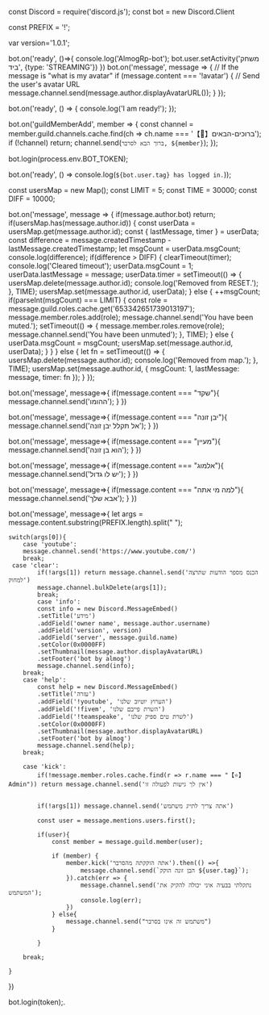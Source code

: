 const Discord = require('discord.js');
const bot = new Discord.Client


const PREFIX = '!';

var version='1.0.1';




bot.on('ready', ()=>{
 console.log('AlmogRp-bot');
 bot.user.setActivity('משחק ביד', {type: 'STREAMING'})
})
bot.on('message', message => {
    // If the message is "what is my avatar"
    if (message.content === '!avatar') {
      // Send the user's avatar URL
      message.channel.send(message.author.displayAvatarURL());
    }
  });
  
  bot.on('ready', () => {
    console.log('I am ready!');
  });
  

  bot.on('guildMemberAdd', member => {
    const channel = member.guild.channels.cache.find(ch => ch.name === '【👋】ברוכים-הבאים');
    if (!channel) return;
    channel.send(`ברוך הבא לסרבר, ${member}`);
  });
  

bot.login(process.env.BOT_TOKEN);

bot.on('ready', () => console.log(`${bot.user.tag} has logged in.`));

const usersMap = new Map();
const LIMIT = 5;
const TIME = 30000;
const DIFF = 10000;


bot.on('message', message => {
  if(message.author.bot) return;
  if(usersMap.has(message.author.id)) {
    const userData = usersMap.get(message.author.id);
    const { lastMessage, timer } = userData;
    const difference = message.createdTimestamp - lastMessage.createdTimestamp;
    let msgCount = userData.msgCount;
    console.log(difference);
    if(difference > DIFF) {
      clearTimeout(timer);
      console.log('Cleared timeout');
      userData.msgCount = 1;
      userData.lastMessage = message;
      userData.timer = setTimeout(() => {
        usersMap.delete(message.author.id);
        console.log('Removed from RESET.');
      }, TIME);
      usersMap.set(message.author.id, userData);
    }
    else {
      ++msgCount;
      if(parseInt(msgCount) === LIMIT) {
        const role = message.guild.roles.cache.get('653342651739013197');
        message.member.roles.add(role);
        message.channel.send('You have been muted.');
        setTimeout(() => {
          message.member.roles.remove(role);
          message.channel.send('You have been unmuted');
        }, TIME);
      } else {
        userData.msgCount = msgCount;
        usersMap.set(message.author.id, userData);
      }
    }
  }
  else {
    let fn = setTimeout(() => {
      usersMap.delete(message.author.id);
      console.log('Removed from map.');
    }, TIME);
    usersMap.set(message.author.id, {
      msgCount: 1,
      lastMessage: message,
      timer: fn
    });
  }
});
    
    



bot.on('message', message=>{
    if(message.content === "שקד"){
        message.channel.send('ההומו');
    }
})

bot.on('message', message=>{
    if(message.content === "יבן זונה"){
        message.channel.send('אל תקלל יבן זונה');
    }
})

bot.on('message', message=>{
    if(message.content === "מעיין"){
        message.channel.send('הוא בן זונה');
    }
})

bot.on('message', message=>{
    if(message.content === "אלמוג"){
        message.channel.send('יש לו גדול');
    }
})

bot.on('message', message=>{
    if(message.content === "למה מי אתה"){
        message.channel.send('אבא שלך');
    }
})

bot.on('message', message=>{
    let args = message.content.substring(PREFIX.length).split(" ");

    switch(args[0]){
        case 'youtube':
        message.channel.send('https://www.youtube.com/')
        break;
     case 'clear':
            if(!args[1]) return message.channel.send('הכנס מספר הודעות שתרצה למחוק')
            message.channel.bulkDelete(args[1]);
            break;
            case 'info':
            const info = new Discord.MessageEmbed()
            .setTitle('מידע')
            .addField('owner name', message.author.username)
            .addField('version', version)
            .addField('server', message.guild.name)
            .setColor(0x0000FF)
            .setThumbnail(message.author.displayAvatarURL)
            .setFooter('bot by almog')
            message.channel.send(info);
        break;
        case 'help':
            const help = new Discord.MessageEmbed()
            .setTitle('עזרה')
            .addField('!youtube', 'הערוץ יוטיוב שלנו')
            .addField('!fivem', 'השרת פייבם שלנו')
            .addField('!teamspeake', 'לשרת טים ספיק שלנו')
            .setColor(0x0000FF)
            .setThumbnail(message.author.displayAvatarURL)
            .setFooter('bot by almog')
            message.channel.send(help);
        break;

        case 'kick':
            if(!message.member.roles.cache.find(r => r.name === "【⭐】Admin")) return message.channel.send('אין לך גישות לפעולה זו')


            if(!args[1]) message.channel.send('אתה צריך לתייג משתמש')

            const user = message.mentions.users.first();

            if(user){
                const member = message.guild.member(user);
                
                if (member) {
                    member.kick('אתה הוקקתה מהסרבר').then(() =>{
                        message.channel.send(`הבן זונה הוקק ${user.tag}`);
                    }).catch(err => {
                        message.channel.send('נתקלתי בבעיה איני יכולה להקיק את המשתמש');
                        console.log(err);
                    })
                } else{
                    message.channel.send("משתמש זה אינו בסרבר")
                } 
            
            }
       
        break;

    }
})
  

bot.login(token);.
